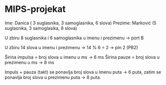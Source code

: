 # MIPS-projekat
Ime: Danica ( 3 suglasnika, 3 samoglasnika, 6 slova)
Prezime: Marković (5 suglasnika, 3 samoglasika, 8 slova)

U zbiru 8 suglasnika i 6 samoglasnika u imenu i prezimenu -> port B

U zbiru 14 slova u imenu i prezimenu -> 14 % 6 = 2 -> pin 2 (PB2)

Širina impulsa = broj slova u imenu u ms -> 6 ms
Širina pauze = broj slova u prezimenu u ms -> 8 ms

Impuls + pauza (takt) se ponavlja broj slova u imenu puta -> 6 puta, 
zatim se ponavlja broj slova u prezimenu puta -> 8 puta.

